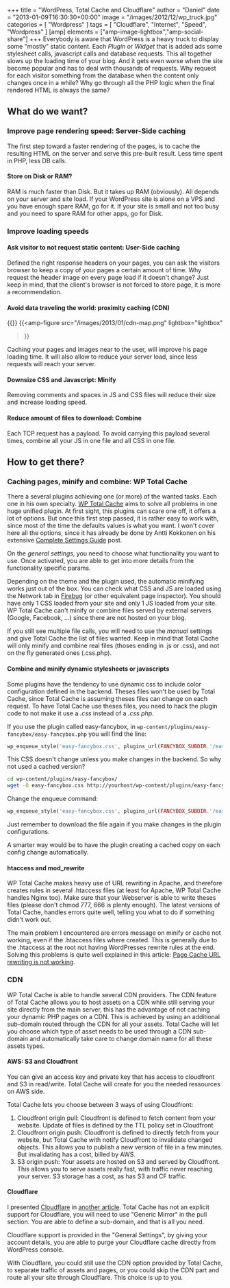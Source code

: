 +++
title = "WordPress, Total Cache and Cloudflare"
author = "Daniel"
date = "2013-01-09T16:30:30+00:00"
image = "/images/2012/12/wp_truck.jpg"
categories = [
  "Wordpress"
]
tags = [
  "Cloudflare",
  "Internet",
  "Speed",
  "Wordpress"
]
[amp]
  elements = ["amp-image-lightbox","amp-social-share"]
+++
Everybody is aware that WordPress is a heavy truck to display some "mostly" static content. Each _Plugin_ or _Widget_ that is added ads some stylesheet calls, javascript calls and database requests. This all together slows up the loading time of your blog. And it gets even worse when the site become popular and has to deal with thousands of requests. Why request for each visitor something from the database when the content only changes once in a while? Why go through all the PHP logic when the final rendered HTML is always the same?

<!--more-->

## What do we want?

### Improve page rendering speed: Server-Side caching

The first step toward a faster rendering of the pages, is to cache the resulting HTML on the server and serve this pre-built result. Less time spent in PHP, less DB calls.

#### Store on Disk or RAM?

RAM is much faster than Disk. But it takes up RAM (obviously). All depends on your server and site load. If your WordPress site is alone on a VPS and you have enough spare RAM, go for it. If your site is small and not too busy and you need to spare RAM for other apps, go for Disk.

### Improve loading speeds

#### Ask visitor to not request static content: User-Side caching

Defined the right response headers on your pages, you can ask the visitors browser to keep a copy of your pages a certain amount of time. Why request the header image on every page load if it doesn't change? Just keep in mind, that the client's browser is not forced to store page, it is more a recommendation.

#### Avoid data traveling the world: proximity caching (CDN)

{{<amp-image-lightbox id="lightbox">}}
{{<amp-figure
src="/images/2013/01/cdn-map.png"
lightbox="lightbox"
>}}

Caching your pages and images near to the user, will improve his page loading time. It will also allow to reduce your server load, since less requests will reach your server.

#### Downsize CSS and Javascript: Minify

Removing comments and spaces in JS and CSS files will reduce their size and increase loading speed.

#### Reduce amount of files to download: Combine

Each TCP request has a payload. To avoid carrying this payload several times, combine all your JS in one file and all CSS in one file.

## How to get there?

### Caching pages, minify and combine: WP Total Cache

There a several plugins achieving one (or more) of the wanted tasks. Each one in his own specialty. [WP Total Cache](http://wordpress.org/extend/plugins/w3-total-cache/) aims to solve all problems in one huge unified plugin. At first sight, this plugins can scare one off, it offers a lot of options. But once this first step passed, it is rather easy to work with, since most of the time the defaults values is what you want. I won't cover here all the options, since it has already be done by Antti Kokkonen on his extensive [Complete Settings Guide](http://zemalf.com/1443/w3-total-cache/) post.

On the _general settings_, you need to choose what functionality you want to use. Once activated, you are able to get into more details from the functionality specific params.

Depending on the theme and the plugin used, the automatic minifying works just out of the box. You can check what CSS and JS are loaded using the Network tab in [Firebug](https://addons.mozilla.org/firefox/addon/firebug) (or other equivalent page inspector). You should have only 1 CSS loaded from your site and only 1 JS loaded from your site. WP Total Cache can't minify or combine files served by external servers (Google, Facebook, ...) since there are not hosted on your blog.

If you still see multiple file calls, you will need to use the _manual_ settings and give Total Cache the list of files wanted. Keep in mind that Total Cache will only minify and combine real files (thoses ending in .js or .css), and not on the fly generated ones (.css.php).

#### Combine and minify dynamic stylesheets or javascripts

Some plugins have the tendency to use dynamic css to include color configuration defined in the backend. Theses files won't be used by Total Cache, since Total Cache is assuming theses files can change on each request. To have Total Cache use theses files, you need to hack the plugin code to not make it use a _.css_ instead of a _.css.php_.

If you use the plugin called easy-fancybox, in `wp-content/plugins/easy-fancybox/easy-fancybox.php` you will find the line:

```php
wp_enqueue_style('easy-fancybox.css', plugins_url(FANCYBOX_SUBDIR.'/easy-fancybox.css.php', __FILE__), false, FANCYBOX_VERSION, 'screen');
```

This CSS doesn't change unless you make changes in the backend. So why not used a cached version?

```bash
cd wp-content/plugins/easy-fancybox/
wget -O easy-fancybox.css http://yourhost/wp-content/plugins/easy-fancybox/easy-fancybox.css.php
```

Change the enqueue command:

```php
wp_enqueue_style('easy-fancybox.css', plugins_url(FANCYBOX_SUBDIR.'/easy-fancybox.css', __FILE__), false, FANCYBOX_VERSION, 'screen');
```

Just remember to download the file again if you make changes in the plugin configurations.

A smarter way would be to have the plugin creating a cached copy on each config change automatically.

#### htaccess and mod_rewrite

WP Total Cache makes heavy use of URL rewriting in Apache, and therefore creates rules in several .htaccess files (at least for Apache, WP Total Cache handles Nginx too). Make sure that your Webserver is able to write theses files (please don't chmod 777, 666 is plenty enough). The latest versions of Total Cache, handles errors quite well, telling you what to do if something didn't work out.

The main problem I encountered are errors message on minify or cache not working, even if the .htaccess files where created. This is generally due to the .htaccess at the root not having WordPresses rewrite rules at the end. Solving this problems is quite well explained in this article: [Page Cache URL rewriting is not working](http://www.mkyong.com/blog/w3-total-cache-page-cache-url-rewriting-is-not-working/).

### CDN

WP Total Cache is able to handle several CDN providers. The CDN feature of Total Cache allows you to host assets on a CDN while still serving your site directly from the main server, this has the advantage of not caching your dynamic PHP pages on a CDN. This is achieved by using an additional sub-domain routed through the CDN for all your assets. Total Cache will let you choose which type of asset needs to be used through a CDN sub-domain and automatically take care to change domain name for all these assets types.

#### AWS: S3 and Cloudfront

You can give an access key and private key that has access to cloudfront and S3 in read/write. Total Cache will create for you the needed ressources on AWS side.

Total Cache lets you choose between 3 ways of using Cloudfront:

  1. Cloudfront origin pull: Cloudfront is defined to fetch content from your website. Update of files is defined by the TTL policy set in Cloudfront
  2. Cloudfront origin push: Cloudfront is defined to directly fetch from your website, but Total Cache with notify Cloudfront to invalidate changed objects. This allows you to publish a new version of file in a few minutes. But invalidating has a cost, billed by AWS.
  3. S3 origin push: Your assets are hosted on S3 and served by Cloudfront. This allows you to serve assets really fast, with traffic never reaching your server. S3 storage has a cost, as has S3 and CF traffic.

#### Cloudflare

I presented [Cloudflare](http://www.cloudflare.com) in [another article](/2012/12/first-steps-into-cloudflare/). Total Cache has not an explicit support for Cloudflare, you will need to use "Generic Mirror" in the pull section. You are able to define a sub-domain, and that is all you need.

Cloudflare support is provided in the "General Settings", by giving your account details, you are able to purge your Cloudflare cache directly from WordPress console.

With Cloudflare, you could still use the CDN option provided by Total Cache, to separate traffic of assets and pages, or you could skip the CDN part and route all your site through Cloudflare. This choice is up to you.
